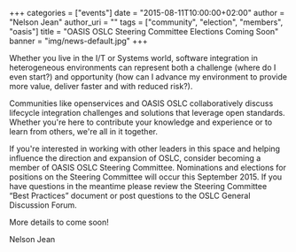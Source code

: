 +++
categories = ["events"]
date = "2015-08-11T10:00:00+02:00"
author = "Nelson Jean"
author_uri = ""
tags = ["community", "election", "members", "oasis"]
title = "OASIS OSLC Steering Committee Elections Coming Soon"
banner = "img/news-default.jpg"
+++

Whether you live in the I/T or Systems world, software integration in heterogeneous environments can represent both a challenge (where do I even start?) and opportunity (how can I advance my environment to provide more value, deliver faster and with reduced risk?).

Communities like openservices and OASIS OSLC collaboratively discuss lifecycle integration challenges and solutions that leverage open standards. Whether you're here to contribute your knowledge and experience or to learn from others, we're all in it together. 

If you're interested in working with other leaders in this space and helping influence the direction and expansion of OSLC, consider becoming a member of OASIS OSLC Steering Committee.  Nominations and elections for positions on the Steering Committee will occur this September 2015. If you have questions in the meantime please review the Steering Committee “Best Practices” document or  post questions to the OSLC General Discussion Forum. 

More details to come soon! 

Nelson Jean 